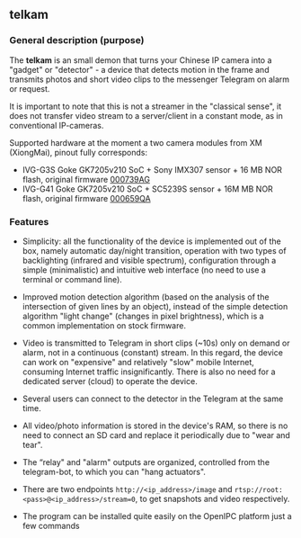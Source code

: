 ## telkam


### General description (purpose)

The **telkam** is an small demon that turns your Chinese IP camera into a "gadget" or "detector" - a device that 
detects motion in the frame and transmits photos and short video clips to the messenger Telegram on alarm or request. 

It is important to note that this is not a streamer in the "classical sense", it does not transfer video stream to a 
server/client in a constant mode, as in conventional IP-cameras.

Supported hardware at the moment a two camera modules from XM (XiongMai), pinout fully corresponds:
- IVG-G3S Goke GK7205v210 SoC + Sony IMX307 sensor + 16 MB NOR flash, original firmware [000739AG](https://download.xm030.cn/d/MDAwMDE2NDU=)
- IVG-G41 Goke GK7205v210 SoC + SC5239S sensor + 16M MB NOR flash, original firmware [000659QA](https://download.xm030.cn/d/MDAwMDE2NTc=)


### Features

- Simplicity: all the functionality of the device is implemented out of the box, namely automatic day/night transition,
operation with two types of backlighting (infrared and visible spectrum), configuration through a simple (minimalistic)
and intuitive web interface (no need to use a terminal or command line).

- Improved motion detection algorithm (based on the analysis of the intersection of given lines by an object), instead
of the simple detection algorithm "light change" (changes in pixel brightness), which is a common implementation on
stock firmware.

- Video is transmitted to Telegram in short clips (~10s) only on demand or alarm, not in a continuous (constant) stream.
In this regard, the device can work on "expensive" and relatively "slow" mobile Internet, consuming Internet traffic
insignificantly. There is also no need for a dedicated server (cloud) to operate the device.

- Several users can connect to the detector in the Telegram at the same time.

- All video/photo information is stored in the device's RAM, so there is no need to connect an SD card and replace it
periodically due to "wear and tear".

- The “relay" and "alarm" outputs are organized, controlled from the telegram-bot, to which you can "hang actuators".

- There are two endpoints `http://<ip_address>/image` and `rtsp://root:<pass>@<ip_address>/stream=0`, to get snapshots
and video respectively.

- The program can be installed quite easily on the OpenIPC platform just a few commands
